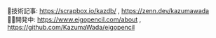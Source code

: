 📝技術記事: https://scrapbox.io/kazdb/ , https://zenn.dev/kazumawada <br>
🧑‍💻開発中: https://www.eigopencil.com/about , https://github.com/KazumaWada/eigopencil<br>


